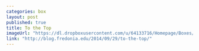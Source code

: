 ```yaml
---
categories: box
layout: post
published: true
title: To the Top
imageUrl: "https://dl.dropboxusercontent.com/u/64133716/Homepage/Boxes/skylr.jpg"
link: "http://blog.fredonia.edu/2014/09/29/to-the-top/"
---
```



